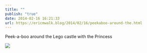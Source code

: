```yaml
---
title: ""
publish: "true"
date: 2014-02-16 16:21:33
url: https://ericmwalk.blog/2014/02/16/peekaboo-around-the.html
---
```


Peek-a-boo around the Lego castle with the Princess

![](https://ericmwalk.blog/uploads/2022/20560377b7.jpg)